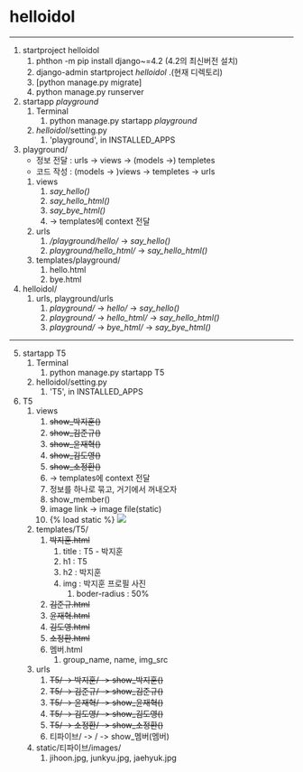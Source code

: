 # helloidol

 - - -

1. startproject helloidol
   1. phthon -m pip install django~=4.2 (4.2의 최신버전 설치)
   2. django-admin startproject _helloidol_ .(현재 디렉토리)
   3. [python manage.py migrate]
   4. python manage.py runserver
2. startapp _playground_
   1. Terminal
      1. python manage.py startapp _playground_
   2. _helloidol_/setting.py
      1. 'playground', in INSTALLED_APPS
3. playground/
   - 정보 전달 : urls -> views -> (models ->) templetes
   - 코드 작성 : (models -> )views -> templetes -> urls
   1. views
      1. _say_hello()_
      2. _say_hello_html()_
      3. _say_bye_html()_
      4. -> templates에 context 전달
   2. urls 
      1. _/playground/hello/_ -> _say_hello()_
      2. _playground/hello_html/_ -> _say_hello_html()_
   3. templates/playground/
      1. hello.html
      2. bye.html
4. helloidol/ 
    1. urls, playground/urls
       1. _playground/_ -> _hello/_ -> _say_hello()_
       2. _playground/_ -> _hello_html/_ -> _say_hello_html()_
       3. _playground/_ -> _bye_html/_ -> _say_bye_html()_

---
5. startapp T5
   1. Terminal
      1. python manage.py startapp T5
   2. helloidol/setting.py
      1. 'T5', in INSTALLED_APPS
6. T5
   1. views
      1. ~~show_박지훈()~~
      2. ~~show_김준규()~~
      3. ~~show_윤재혁()~~
      4. ~~show_김도영()~~
      5. ~~show_소정환()~~
      6. -> templates에 context 전달
      7. 정보를 하나로 묶고, 거기에서 꺼내오자
      8. show_member()
      9. image link -> image file(static)
      10. {% load static %} <img src="{% static img_src %}">
   2. templates/T5/
      1. ~~박지훈.html~~
         1. title : T5 - 박지훈
         2. h1 : T5
         3. h2 : 박지훈
         4. img : 박지훈 프로필 사진
            1. boder-radius : 50%
      2. ~~김준규.html~~
      3. ~~윤재혁.html~~
      4. ~~김도영.html~~
      5. ~~소정환.html~~
      6. 멤버.html
         1. group_name, name, img_src
   3. urls
      1. ~~T5/ -> 박지훈/ -> show_박지훈()~~
      2. ~~T5/ -> 김준규/ -> show_김준규()~~
      3. ~~T5/ -> 윤재혁/ -> show_윤재혁()~~
      4. ~~T5/ -> 김도영/ -> show_김도영()~~
      5. ~~T5/ -> 소정환/ -> show_소정환()~~
      6. 티파이브/ -> <member>/ -> show_멤버(멤버)
   4. static/티파이브/images/
      1. jihoon.jpg, junkyu.jpg, jaehyuk.jpg